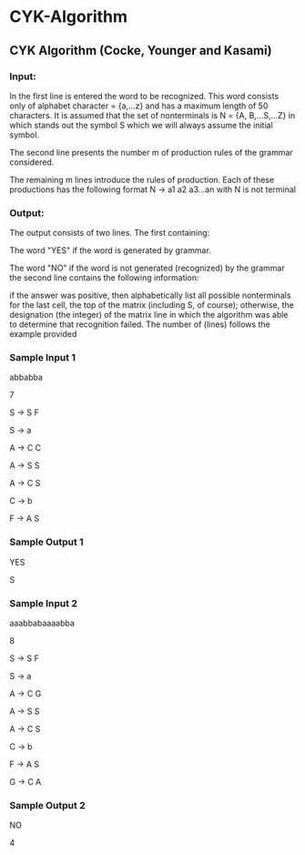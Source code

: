 # CYK-Algorithm
## CYK Algorithm (Cocke, Younger and Kasami)

### Input:

In the first line is entered the word to be recognized. This word consists only of
alphabet character = {a,...z} and has a maximum length of 50 characters. It is assumed
that the set of nonterminals is N = {A, B,...S,...Z} in which stands out the symbol S which
we will always assume the initial symbol.

The second line presents the number m of production rules of the grammar considered.

The remaining m lines introduce the rules of production. Each of these productions has
the following format N -> a1 a2 a3...an with N is not terminal

### Output:

The output consists of two lines. The first containing:

The word "YES" if the word is generated by grammar.

The word "NO" if the word is not generated (recognized) by the grammar the second line contains the following information:

if the answer was positive, then alphabetically list all possible nonterminals
for the last cell, the top of the matrix (including S, of course);
otherwise, the designation (the integer) of the matrix line in which the algorithm was able to determine that
recognition failed. The number of (lines) follows the example provided

### Sample Input 1

abbabba

7

S -> S F

S -> a

A -> C C

A -> S S

A -> C S

C -> b

F -> A S

### Sample Output 1

YES

S

### Sample Input 2

aaabbabaaaabba

8

S -> S F

S -> a

A -> C G

A -> S S

A -> C S

C -> b

F -> A S

G -> C A

### Sample Output 2

NO

4
